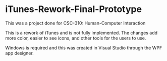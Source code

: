 # iTunes-Rework-Final-Prototype
This was a project done for CSC-310: Human-Computer Interaction

This is a rework of iTunes and is not fully implemented. The changes add more color, easier to see icons, and other tools for the users to use.

Windows is required and this was created in Visual Studio through the WPF app designer. 
